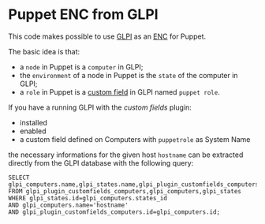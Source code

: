 # Puppet ENC from GLPI

This code makes possible to use [GLPI](http://www.glpi-project.org/spip.php?lang=en) as an [ENC](https://docs.puppetlabs.com/guides/external_nodes.html) for Puppet.

The basic idea is that:
 
 - a `node` in Puppet is a `computer` in GLPI;
 - the `environment` of a node in Puppet is the `state` of the computer in GLPI;
 - a `role` in Puppet is a [custom field](http://www.glpi-project.org/wiki/doku.php?id=en:plugins:customfields_use) in GLPI named `puppet role`.

If you have a running GLPI with the *custom fields* plugin:

 - installed
 - enabled
 - a custom field defined on Computers with `puppetrole` as System Name

the necessary informations for the given host `hostname` can be extracted directly from the GLPI database with the following query:

    SELECT glpi_computers.name,glpi_states.name,glpi_plugin_customfields_computers.puppetrole 
    FROM glpi_plugin_customfields_computers,glpi_computers,glpi_states
    WHERE glpi_states.id=glpi_computers.states_id
    AND glpi_computers.name='hostname'
    AND glpi_plugin_customfields_computers.id=glpi_computers.id;
